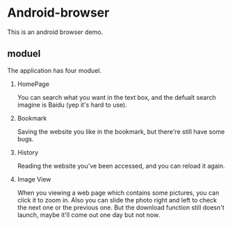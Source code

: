 # Android-browser
This is an android browser demo.

## moduel

The application has four moduel.

1. HomePage

    You can search what you want in the text box, and the defualt search imagine is Baidu (yep it's hard to use).

2. Bookmark

    Saving the website you like in the bookmark, but there're still have some bugs.
    
3. History

    Reading the website you've been accessed, and you can reload it again.

4. Image View

    When you viewing a web page which contains some pictures, you can click it to zoom in. Also you can slide the photo right and left to check the next one or the previous one.
    But the download function still doesn't launch, maybe it'll come out one day but not now.
